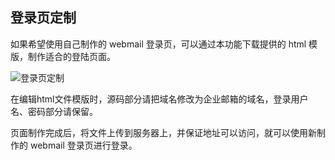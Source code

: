 ## 登录页定制

如果希望使用自己制作的 webmail 登录页，可以通过本功能下载提供的 html 模版，制作适合的登陆页面。

![登录页定制](https://img1.jcloudcs.com/cn/image/jdcloud-mail/%E7%99%BB%E5%BD%95%E9%A1%B5%E5%AE%9A%E5%88%B6.png)


在编辑html文件模版时，源码部分请把域名修改为企业邮箱的域名，登录用户名、密码部分请保留。

页面制作完成后，将文件上传到服务器上，并保证地址可以访问，就可以使用新制作的 webmail 登录页进行登录。
